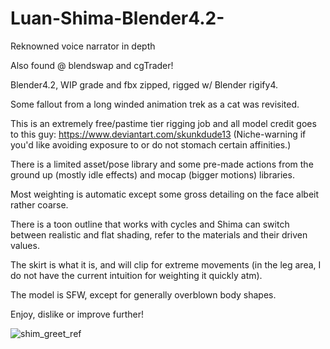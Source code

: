 # Luan-Shima-Blender4.2-
Reknowned voice narrator in depth

Also found @ blendswap and cgTrader!

Blender4.2, WIP grade and fbx zipped, rigged w/ Blender rigify4.

Some fallout from a long winded animation trek as a cat was revisited.

This is an extremely free/pastime tier rigging job and all model credit goes to this guy: https://www.deviantart.com/skunkdude13 (Niche-warning if you'd like avoiding exposure to or do not stomach certain affinities.)

There is a limited asset/pose library and some pre-made actions from the ground up (mostly idle effects) and mocap (bigger motions) libraries.

Most weighting is automatic except some gross detailing on the face albeit rather coarse.

There is a toon outline that works with cycles and Shima can switch between realistic and flat shading, refer to the materials and their driven values.

The skirt is what it is, and will clip for extreme movements (in the leg area, I do not have the current intuition for weighting it quickly atm).

The model is SFW, except for generally overblown body shapes.

Enjoy, dislike or improve further!

![shim_greet_ref](https://github.com/user-attachments/assets/9fe890f9-e64c-4b49-a4db-b1ad083c0c34)
